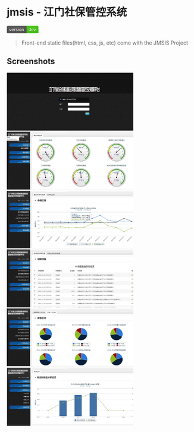 # jmsis - 江门社保管控系统

<a href="https://github.com/phrief/jmsis"><img src="../github-badge.svg" width="85" height="20"></a>

> Front-end static files(html, css, js, etc) come with the JMSIS Project

## Screenshots

<img width="340" src="01.jpg">
&nbsp;&nbsp;
<img width="340" src="02.jpg">

<img width="340" src="03.jpg">
&nbsp;&nbsp;
<img width="340" src="04.jpg">

<img width="340" src="05.jpg">
&nbsp;&nbsp;
<img width="340" src="06.jpg">
